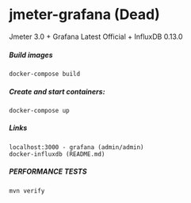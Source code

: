 # jmeter-grafana (Dead)
Jmeter 3.0 + Grafana Latest Official + InfluxDB 0.13.0

##### Build images
```shell
docker-compose build
```

##### Create and start containers:
```shell
docker-compose up
```

##### Links
```
localhost:3000 - grafana (admin/admin)
docker-influxdb (README.md)
```

##### PERFORMANCE TESTS

```mvn verify```
